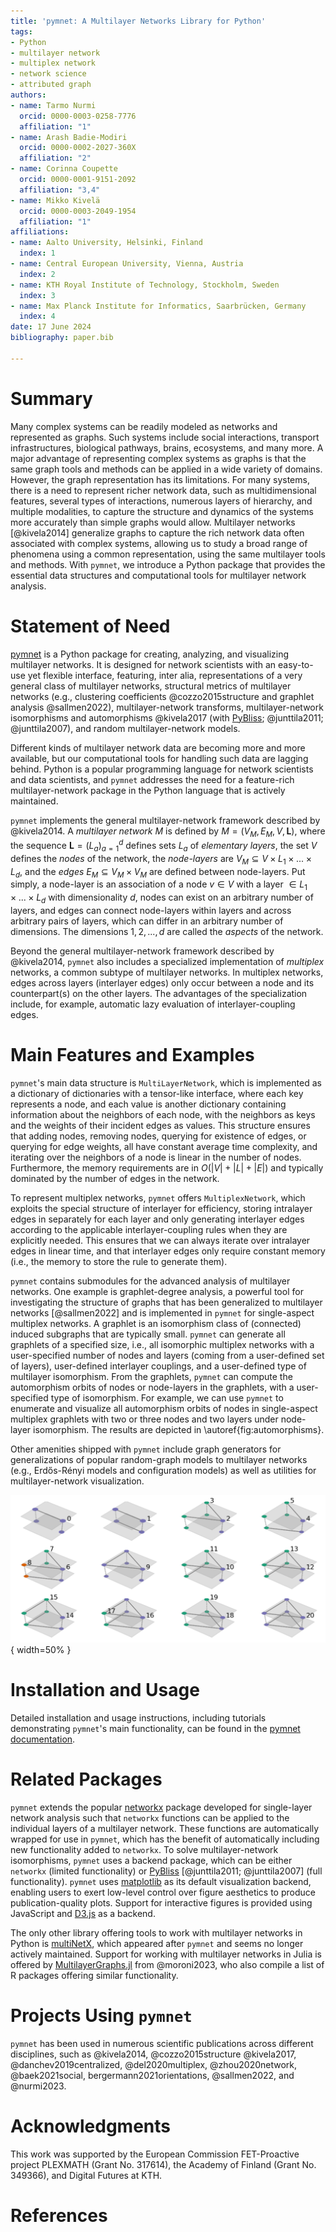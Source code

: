 ```yaml
---
title: 'pymnet: A Multilayer Networks Library for Python'
tags:
- Python
- multilayer network
- multiplex network
- network science
- attributed graph
authors:
- name: Tarmo Nurmi
  orcid: 0000-0003-0258-7776
  affiliation: "1"
- name: Arash Badie-Modiri
  orcid: 0000-0002-2027-360X
  affiliation: "2"
- name: Corinna Coupette
  orcid: 0000-0001-9151-2092
  affiliation: "3,4"
- name: Mikko Kivelä
  orcid: 0000-0003-2049-1954
  affiliation: "1" 
affiliations:
- name: Aalto University, Helsinki, Finland
  index: 1
- name: Central European University, Vienna, Austria
  index: 2
- name: KTH Royal Institute of Technology, Stockholm, Sweden
  index: 3
- name: Max Planck Institute for Informatics, Saarbrücken, Germany
  index: 4
date: 17 June 2024
bibliography: paper.bib
 
---
```


# Summary

Many complex systems can be readily modeled as networks and represented as graphs. 
Such systems include social interactions, transport infrastructures, biological pathways, brains, ecosystems, and many more. 
A major advantage of representing complex systems as graphs is that the same graph tools and methods can be applied in a wide variety of domains. 
However, the graph representation has its limitations. 
For many systems, there is a need to represent richer network data, such as multidimensional features, several types of interactions, numerous layers of hierarchy, and multiple modalities, to capture the structure and dynamics of the systems more accurately than simple graphs would allow. 
Multilayer networks [@kivela2014] generalize graphs to capture the rich network data often associated with complex systems, allowing us to study a broad range of phenomena using a common representation, using the same multilayer tools and methods. 
With `pymnet`, we introduce a Python package that provides the essential data structures and computational tools for multilayer network analysis.

# Statement of Need

[pymnet](https://github.com/mnets/pymnet) is a Python package for creating, analyzing, and visualizing multilayer networks. 
It is designed for network scientists with an easy-to-use yet flexible interface, featuring, inter alia, representations of a very general class of multilayer networks, structural metrics of multilayer networks (e.g., clustering coefficients @cozzo2015structure and graphlet analysis @sallmen2022), multilayer-network transforms, multilayer-network isomorphisms and automorphisms @kivela2017 (with [PyBliss](http://www.tcs.hut.fi/Software/bliss/); @junttila2011; @junttila2007), and random multilayer-network models.

Different kinds of multilayer network data are becoming more and more available, but our computational tools for handling such data are lagging behind. 
Python is a popular programming language for network scientists and data scientists, and `pymnet` addresses the need for a feature-rich multilayer-network package in the Python language that is actively maintained.

`pymnet` implements the general multilayer-network framework described by @kivela2014. 
A *multilayer network* $M$ is defined by $M = (V_M, E_M, V, \mathbf{L})$,
where the sequence $\mathbf{L} = (L_a)_{a=1}^{d}$ defines sets $L_a$ of *elementary layers*, the set $V$ defines the *nodes* of the network, the *node-layers* are $V_M \subseteq V \times L_1 \times ... \times L_d$, and the *edges* $E_M \subseteq V_M \times V_M$ are defined between node-layers. 
Put simply, a node-layer is an association of a node $v \in V$ with a layer $\in L_1 \times ... \times L_d$ with dimensionality $d$, nodes can exist on an arbitrary number of layers, and edges can connect node-layers within layers and across arbitrary pairs of layers, which can differ in an arbitrary number of dimensions. 
The dimensions $1,2,...,d$ are called the *aspects* of the network.

Beyond the general multilayer-network framework described by @kivela2014, `pymnet` also includes a specialized implementation of *multiplex* networks, a common subtype of multilayer networks. 
In multiplex networks, edges across layers (interlayer edges) only occur between a node and its counterpart(s) on the other layers. 
The advantages of the specialization include, for example, automatic lazy evaluation of interlayer-coupling edges.

# Main Features and Examples

`pymnet`'s main data structure is `MultiLayerNetwork`, which is implemented as a dictionary of dictionaries with a tensor-like interface, where each key represents a node, and each value is another dictionary containing information about the neighbors of each node, with the neighbors as keys and the weights of their incident edges as values. 
This structure ensures that adding nodes, removing nodes, querying for existence of edges, or querying for edge weights, all have constant average time complexity, and iterating over the neighbors of a node is linear in the number of nodes. Furthermore, the memory requirements are in $O(|V| + |L| + |E|)$ and typically dominated by the number of edges in the network.

To represent multiplex networks, `pymnet` offers `MultiplexNetwork`, which exploits the special structure of interlayer for efficiency, storing intralayer edges in separately for each layer and only generating interlayer edges according to the applicable interlayer-coupling rules when they are explicitly needed.
This ensures that we can always iterate over intralayer edges in linear time, and that interlayer edges only require constant memory (i.e., the memory to store the rule to generate them).

`pymnet` contains submodules for the advanced analysis of multilayer networks. 
One example is graphlet-degree analysis, a powerful tool for investigating the structure of graphs that has been generalized to multilayer networks [@sallmen2022] and is implemented in `pymnet` for single-aspect multiplex networks. 
A graphlet is an isomorphism class of (connected) induced subgraphs that are typically small. 
`pymnet` can generate all graphlets of a specified size, i.e., all isomorphic multiplex networks with a user-specified number of nodes and layers (coming from a user-defined set of layers), user-defined interlayer couplings, and a user-defined type of multilayer isomorphism. 
From the graphlets, `pymnet` can compute the automorphism orbits of nodes or node-layers in the graphlets, with a user-specified type of isomorphism. 
For example, we can use `pymnet` to enumerate and visualize all automorphism orbits of nodes in single-aspect multiplex graphlets with two or three nodes and two layers under node-layer isomorphism. 
The results are depicted in \autoref{fig:automorphisms}. 

Other amenities shipped with `pymnet` include graph generators for generalizations of popular random-graph models to multilayer networks (e.g., Erdős-Rényi models and configuration models) as well as utilities for multilayer-network visualization. 

![Using `pymnet` to enumerate and visualize automorphism orbits of nodes in single-aspect multiplex graphlets under node-layer isomorphism. [Visualization script](https://github.com/bolozna/multiplex-graphlet-analysis/blob/master/visualization.py) adapted from @sallmen2022. \label{fig:automorphisms}](https://github.com/mnets/pymnet/blob/publication/paper/figs/l2_n3.png?raw=true "Automorphism orbits of nodes with node-layer isomorphism"){ width=50% }

# Installation and Usage

Detailed installation and usage instructions, including tutorials demonstrating `pymnet`'s main functionality, can be found in the [pymnet documentation](https://mnets.github.io/pymnet/).

# Related Packages

`pymnet` extends the popular [networkx](https://networkx.org/) package developed for single-layer network analysis such that `networkx` functions can be applied to the individual layers of a multilayer network. These functions are automatically wrapped for use in `pymnet`, which has the benefit of automatically including new functionality added to `networkx`. 
To solve multilayer-network isomorphisms, `pymnet` uses a backend package, which can be either `networkx` (limited functionality) or [PyBliss](http://www.tcs.hut.fi/Software/bliss/) [@junttila2011; @junttila2007] (full functionality). 
`pymnet` uses [matplotlib](https://matplotlib.org/) as its default visualization backend, enabling users to exert low-level control over figure aesthetics to produce publication-quality plots. 
Support for interactive figures is provided using JavaScript and [D3.js](https://d3js.org/) as a backend.

The only other library offering tools to work with multilayer networks in Python is [multiNetX](https://github.com/nkoub/multinetx), which appeared after `pymnet` and seems no longer actively maintained. 
 Support for working with multilayer networks in Julia is offered by [MultilayerGraphs.jl](https://github.com/JuliaGraphs/MultilayerGraphs.jl) from @moroni2023, who also compile a list of R packages offering similar functionality. 

# Projects Using `pymnet`

`pymnet` has been used in numerous scientific publications across different disciplines, such as @kivela2014, @cozzo2015structure @kivela2017, @danchev2019centralized, @del2020multiplex, @zhou2020network, @baek2021social, bergermann2021orientations, @sallmen2022, and @nurmi2023.

# Acknowledgments

This work was supported by the European Commission FET-Proactive project PLEXMATH (Grant No. 317614), the Academy of Finland (Grant No. 349366), and Digital Futures at KTH.

# References


